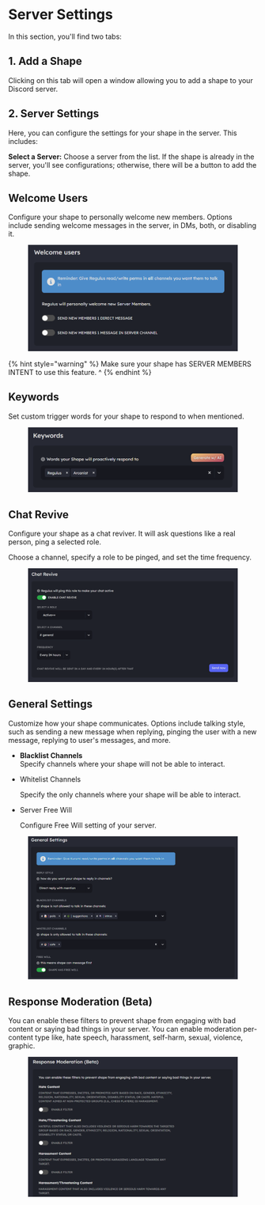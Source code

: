 # Server Settings

In this section, you'll find two tabs:

## **1. Add a Shape**

Clicking on this tab will open a window allowing you to add a shape to your Discord server.

## **2. Server Settings**&#x20;

Here, you can configure the settings for your shape in the server. This includes:

**Select a Server:** Choose a server from the list. If the shape is already in the server, you'll see configurations; otherwise, there will be a button to add the shape.

## **Welcome Users**&#x20;

Configure your shape to personally welcome new members. Options include sending welcome messages in the server, in DMs, both, or disabling it.

<figure><img src="../../.gitbook/assets/Screenshot 2023-12-23 075444.png" alt=""><figcaption></figcaption></figure>

{% hint style="warning" %}
Make sure your shape has SERVER MEMBERS INTENT to use this feature. ^
{% endhint %}

## **Keywords**

Set custom trigger words for your shape to respond to when mentioned.

<figure><img src="../../.gitbook/assets/Screenshot 2023-12-23 075521.png" alt=""><figcaption></figcaption></figure>

## **Chat Revive**

Configure your shape as a chat reviver. It will ask questions like a real person, ping a selected role.

Choose a channel, specify a role to be pinged, and set the time frequency.

<figure><img src="../../.gitbook/assets/Screenshot 2023-12-23 080608.png" alt=""><figcaption></figcaption></figure>

## **General Settings**&#x20;

Customize how your shape communicates. Options include talking style, such as sending a new message when replying, pinging the user with a new message, replying to user's messages, and more.

* **Blacklist Channels**\
  Specify channels where your shape will not be able to interact.
*   Whitelist Channels

    Specify the only channels where your shape will be able to interact.
*   Server Free Will

    Configure Free Will setting of your server.

<figure><img src="../../.gitbook/assets/image (67).png" alt=""><figcaption></figcaption></figure>

## Response Moderation (Beta)

You can enable these filters to prevent shape from engaging with bad content or saying bad things in your server. You can enable moderation per-content type like, hate speech, harassment, self-harm, sexual, violence, graphic.

<figure><img src="../../.gitbook/assets/image (6) (1).png" alt=""><figcaption></figcaption></figure>

